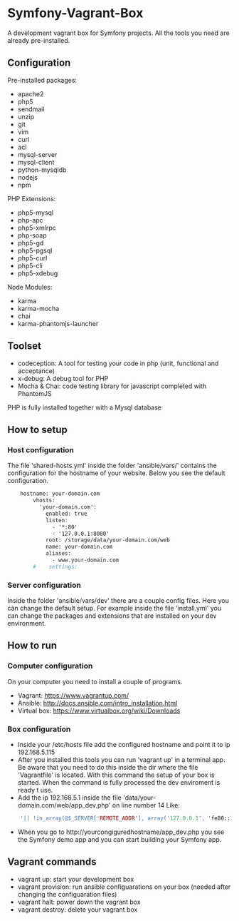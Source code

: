 
Symfony-Vagrant-Box
===================
A development vagrant box for Symfony projects.
All the tools you need are already pre-installed.

Configuration
-------------

Pre-installed packages:
  - apache2
  - php5
  - sendmail
  - unzip
  - git
  - vim
  - curl
  - acl
  - mysql-server
  - mysql-client
  - python-mysqldb
  - nodejs
  - npm
  
PHP Extensions:
  - php5-mysql
  - php-apc
  - php5-xmlrpc
  - php-soap
  - php5-gd
  - php5-pgsql
  - php5-curl
  - php5-cli
  - php5-xdebug
  
Node Modules:
  - karma
  - karma-mocha
  - chai
  - karma-phantomjs-launcher
  
Toolset
-------
- codeception: A tool for testing your code in php (unit, functional and acceptance)
- x-debug: A debug tool for PHP
- Mocha & Chai: code testing library for javascript completed with PhantomJS

PHP is fully installed together with a Mysql database

How to setup
------------

### Host configuration
The file 'shared-hosts.yml' inside the folder 'ansible/vars/' contains the configuration for the hostname of your website.
Below you see the default configuration.

```apache
    hostname: your-domain.com
        vhosts:
          'your-domain.com':
            enabled: true
            listen:
              - '*:80'
              - '127.0.0.1:8080'
            root: /storage/data/your-domain.com/web
            name: your-domain.com
            aliases:
              - www.your-domain.com
        #    settings:
```
 
### Server configuration
Inside the folder 'ansible/vars/dev' there are a couple config files. 
Here you can change the default setup.
For example inside the file 'install.yml' you can change the packages and extensions that are installed on your dev environment.

How to run
----------

### Computer configuration
On your computer you need to install a couple of programs.
- Vagrant: https://www.vagrantup.com/
- Ansible: http://docs.ansible.com/intro_installation.html
- Virtual box: https://www.virtualbox.org/wiki/Downloads

### Box configuration
* Inside your /etc/hosts file add the configured hostname and point it to ip 192.168.5.115
* After you installed this tools you can run 'vagrant up' in a terminal app.
Be aware that you need to do this inside the dir where the file 'Vagrantfile' is located.
With this command the setup of your box is started. When the command is fully processed the dev enviroment is ready t use.
* Add the ip 192.168.5.1 inside the file 'data/your-domain.com/web/app_dev.php' on line number 14 Like: 
```php
    '|| !in_array(@$_SERVER['REMOTE_ADDR'], array('127.0.0.1', 'fe80::1', '::1', '192.168.5.1'))'
```
* When you go to http://yourcongiguredhostname/app_dev.php you see the Symfony demo app and you can start building your Symfony app.

Vagrant commands
----------------

- vagrant up: start your development box
- vagrant provision: run ansible configuarations on your box (needed after changing the configuaration files)
- vagrant halt: power down the vagrant box
- vagrant destroy: delete your vagrant box
